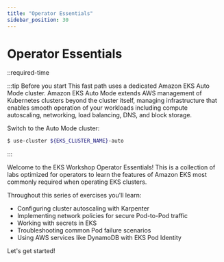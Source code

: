 ```yaml
---
title: "Operator Essentials"
sidebar_position: 30
---
```


# Operator Essentials

::required-time

:::tip Before you start
This fast path uses a dedicated Amazon EKS Auto Mode cluster. Amazon EKS Auto Mode extends AWS management of Kubernetes clusters beyond the cluster itself, managing infrastructure that enables smooth operation of your workloads including compute autoscaling, networking, load balancing, DNS, and block storage.

Switch to the Auto Mode cluster:

```bash
$ use-cluster ${EKS_CLUSTER_NAME}-auto
```
:::

Welcome to the EKS Workshop Operator Essentials! This is a collection of labs optimized for operators to learn the features of Amazon EKS most commonly required when operating EKS clusters.

Throughout this series of exercises you'll learn:

- Configuring cluster autoscaling with Karpenter
- Implementing network policies for secure Pod-to-Pod traffic
- Working with secrets in EKS
- Troubleshooting common Pod failure scenarios
- Using AWS services like DynamoDB with EKS Pod Identity

Let's get started!